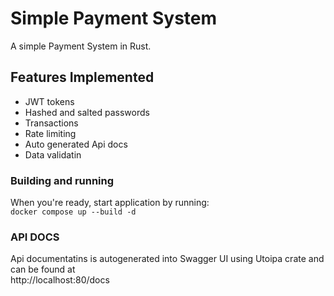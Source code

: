 # Simple Payment System
A simple Payment System in Rust.

## Features Implemented
- JWT tokens
- Hashed and salted passwords
- Transactions
- Rate limiting
- Auto generated Api docs
- Data validatin

### Building and running
When you're ready, start application by running: \
`docker compose up --build -d`

### API DOCS
Api documentatins is autogenerated into Swagger UI using Utoipa crate and can be found at \
http://localhost:80/docs
